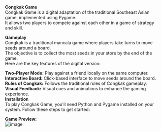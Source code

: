 **Congkak Game**<br>
Congkak Game is a digital adaptation of the traditional Southeast Asian game, implemented using Pygame. <br>
It allows two players to compete against each other in a game of strategy and skill.<br>

**Gameplay**<br>
Congkak is a traditional mancala game where players take turns to move seeds around a board. <br>
The objective is to collect the most seeds in your store by the end of the game. <br>
Here are the key features of the digital version:<br>

**Two-Player Mode:** Play against a friend locally on the same computer.<br>
**Interactive Board:** Click-based interface to move seeds around the board.<br>
**Rules of Congkak:** Follows the traditional rules of Congkak gameplay.<br>
**Visual Feedback:** Visual cues and animations to enhance the gaming experience.<br>
**Installation** <br>
To play Congkak Game, you'll need Python and Pygame installed on your system. Follow these steps to get started:<br>

**Game Preview:** <br>
![image](https://github.com/kztan2004/Congkak-Game-Pygame/assets/159675300/b21d1bb8-cc8b-4fa9-8836-6e189139efbe)
